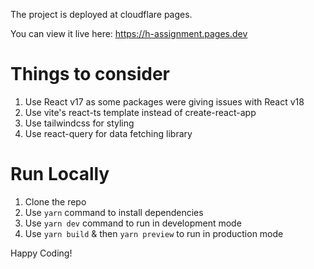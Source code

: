 The project is deployed at cloudflare pages.

You can view it live here: https://h-assignment.pages.dev

# Things to consider

1. Use React v17 as some packages were giving issues with React v18
2. Use vite's react-ts template instead of create-react-app
3. Use tailwindcss for styling
4. Use react-query for data fetching library

# Run Locally

1. Clone the repo
2. Use `yarn` command to install dependencies
3. Use `yarn dev` command to run in development mode
4. Use `yarn build` & then `yarn preview` to run in production mode

Happy Coding!
